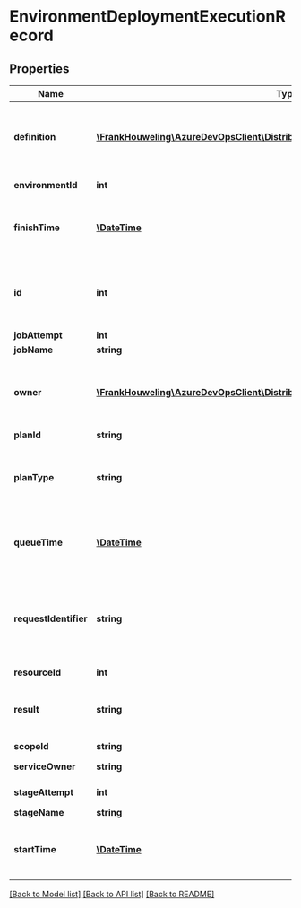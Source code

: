 # EnvironmentDeploymentExecutionRecord

## Properties
Name | Type | Description | Notes
------------ | ------------- | ------------- | -------------
**definition** | [**\FrankHouweling\AzureDevOpsClient\DistributedTask\Model\TaskOrchestrationOwner**](TaskOrchestrationOwner.md) | Definition of the environment deployment execution owner | [optional] 
**environmentId** | **int** | Id of the Environment | [optional] 
**finishTime** | [**\DateTime**](\DateTime.md) | Finish time of the environment deployment execution | [optional] 
**id** | **int** | Id of the Environment deployment execution history record | [optional] 
**jobAttempt** | **int** | Job Attempt | [optional] 
**jobName** | **string** | Job name | [optional] 
**owner** | [**\FrankHouweling\AzureDevOpsClient\DistributedTask\Model\TaskOrchestrationOwner**](TaskOrchestrationOwner.md) | Owner of the environment deployment execution record | [optional] 
**planId** | **string** | Plan Id | [optional] 
**planType** | **string** | Plan type of the environment deployment execution record | [optional] 
**queueTime** | [**\DateTime**](\DateTime.md) | Queue time of the environment deployment execution | [optional] 
**requestIdentifier** | **string** | Request identifier of the Environment deployment execution history record | [optional] 
**resourceId** | **int** | Resource Id | [optional] 
**result** | **string** | Result of the environment deployment execution | [optional] 
**scopeId** | **string** | Project Id | [optional] 
**serviceOwner** | **string** | Service owner Id | [optional] 
**stageAttempt** | **int** | Stage Attempt | [optional] 
**stageName** | **string** | Stage name | [optional] 
**startTime** | [**\DateTime**](\DateTime.md) | Start time of the environment deployment execution | [optional] 

[[Back to Model list]](../README.md#documentation-for-models) [[Back to API list]](../README.md#documentation-for-api-endpoints) [[Back to README]](../README.md)


